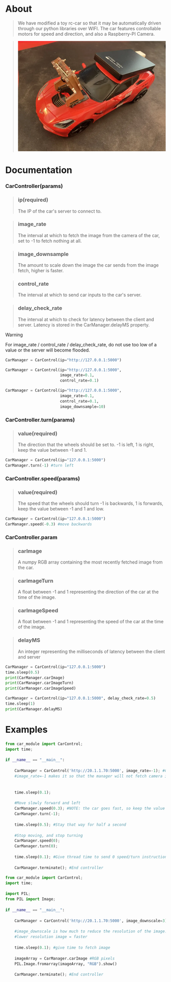 # About
>We have modified a toy rc-car so that it may be automatically driven through our python libraries over WIFI. The car features controllable motors for speed and direction, and also a Raspberry-PI Camera.

> <img src="rc-car.png" alt="drawing" width="500"/>

# Documentation

### CarController(params)

> ### ip(required)
> The IP of the car's server to connect to.

> ### image_rate
> The interval at which to fetch the image from the camera of the car, set to -1 to fetch nothing at all.

> ### image_downsample
> The amount to scale down the image the car sends from the image fetch, higher is faster.

> ### control_rate
> The interval at which to send car inputs to the car's server.

> ### delay_check_rate
> The interval at which to check for latency between the client and server. Latency is stored in the CarManager.delayMS property.

> [!WARNING]
> For image_rate / control_rate / delay_check_rate, do not use too low of a value or the server will become flooded.

```python
CarManager = CarControl(ip="http://127.0.0.1:5000")
```
```python
CarManager = CarControl(ip="http://127.0.0.1:5000",
                        image_rate=0.1,
                        control_rate=0.1)
```
```python
CarManager = CarControl(ip="http://127.0.0.1:5000",
                        image_rate=0.1,
                        control_rate=0.1,
                        image_downsample=10)
```

### CarController.turn(params)

> ### value(required)
> The direction that the wheels should be set to. -1 is left, 1 is right, keep the value between -1 and 1.

```python
CarManager = CarControl(ip="127.0.0.1:5000")
CarManager.turn(-1) #turn left
```

### CarController.speed(params)
> ### value(required)
> The speed that the wheels should turn -1 is backwards, 1 is forwards, keep the value between -1 and 1 and low.

```python
CarManager = CarControl(ip="127.0.0.1:5000")
CarManager.speed(-0.3) #move backwards
```

### CarController.param
> ### carImage
> A numpy RGB array containing the most recently fetched image from the car.

> ### carImageTurn
> A float between -1 and 1 representing the direction of the car at the time of the image.

> ### carImageSpeed
> A float between -1 and 1 representing the speed of the car at the time of the image.

> ### delayMS
> An integer representing the milliseconds of latency between the client and server

```python
CarManager = CarControl(ip="127.0.0.1:5000")
time.sleep(0.5)
print(CarManager.carImage)
print(CarManager.carImageTurn)
print(CarManager.carImageSpeed)
```

```python
CarManager = CarControl(ip="127.0.0.1:5000", delay_check_rate=0.5)
time.sleep(1)
print(CarManager.delayMS)
```

# Examples

```python
from car_module import CarControl;
import time;

if __name__ == "__main__":

    CarManager = CarControl('http://20.1.1.70:5000', image_rate=-1); #Create Car Controller
    #image_rate=-1 makes it so that the manager will not fetch camera image (faster)


    time.sleep(0.1);

    #Move slowly forward and left
    CarManager.speed(0.3); #NOTE: the car goes fast, so keep the value low
    CarManager.turn(-1);

    time.sleep(0.5); #Stay that way for half a second

    #Stop moving, and stop turning
    CarManager.speed(0);
    CarManager.turn(0);

    time.sleep(0.1); #Give thread time to send 0 speed/turn instruction...

    CarManager.terminate(); #End controller
```

```python
from car_module import CarControl;
import time;

import PIL;
from PIL import Image;

if __name__ == "__main__":

    CarManager = CarControl('http://20.1.1.70:5000', image_downscale=3); #Create Car Controller

    #image_downscale is how much to reduce the resolution of the image.
    #lower resolution image = faster

    time.sleep(0.1); #give time to fetch image

    imageArray = CarManager.carImage #RGB pixels
    PIL.Image.fromarray(imageArray, "RGB").show()

    CarManager.terminate(); #End controller

```
